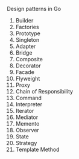 Design patterns in Go

1) Builder
2) Factories
3) Prototype
4) Singleton
5) Adapter
6) Bridge
7) Composite
8) Decorator
9) Facade
10) Flyweight
11) Proxy
12) Chain of Responsibility
13) Command
14) Interpreter
15) Iterator
16) Mediator
17) Memento
18) Observer
19) State
20) Strategy
21) Template Method